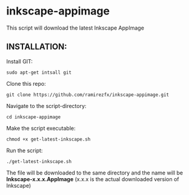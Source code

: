 # inkscape-appimage
This script will download the latest Inkscape AppImage

## INSTALLATION:

Install GIT:

`sudo apt-get intsall git`

Clone this repo:

`git clone https://github.com/ramirezfx/inkscape-appimage.git`

Navigate to the script-directory:

`cd inkscape-appimage`

Make the script executable:

`chmod +x get-latest-inkscape.sh`

Run the script:

`./get-latest-inkscape.sh`

The file will be downloaded to the same directory and the name will be **Inkscape-x.x.x.AppImage** (x.x.x is the actual downloaded version of Inkscape)
